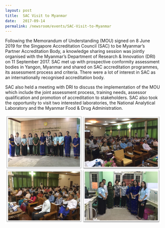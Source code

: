 ```yaml
---
layout: post
title:  SAC Visit to Myanmar
date:   2017-09-14
permalink: /newsroom/events/SAC-Visit-to-Myanmar
---
```


Following the Memorandum of Understanding (MOU) signed on 8 June 2019 for the Singapore Accreditation Council (SAC) to be Myanmar’s Partner Accreditation Body, a knowledge sharing session was jointly organised with the Myanmar’s Department of Research & Innovation (DRI) on 11 September 2017.  SAC met up with prospective conformity assessment bodies in Yangon, Myanmar and shared on SAC accreditation programmes, its assessment process and criteria. There were a lot of interest in SAC as an internationally recognised accreditation body.

SAC also held a meeting with DRI to discuss the implementation of the MOU which include the joint assessment process, training needs, assessor qualification and promotion of accreditation to stakeholders. SAC also took the opportunity to visit two interested laboratories, the National Analytical Laboratory and the Myanmar Food & Drug Administration.

![sac_myanmar_11sep17](/images/sac_myanmar_11sep17.png)

